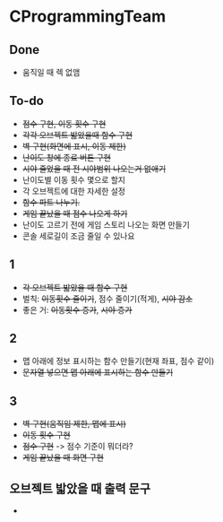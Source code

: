 # CProgrammingTeam

## Done
- 움직일 때 렉 없앰

## To-do
- ~~점수 구현, 이동 횟수 구현~~
- ~~각각 오브젝트 밟았을때 함수 구현~~
- ~~벽 구현(화면에 표시, 이동 제한)~~
- ~~난이도 창에 종료 버튼 구현~~
- ~~시야 줄었을 때 전 시야범위 나오는거 없애기~~
- 난이도별 이동 횟수 몇으로 할지
- 각 오브젝트에 대한 자세한 설정
- ~~함수 파트 나누기.~~
- ~~게임 끝났을 때 점수 나오게 하기~~
- 난이도 고르기 전에 게임 스토리 나오는 화면 만들기
- 콘솔 세로길이 조금 줄일 수 있나요
## 1
- ~~각 오브젝트 밟았을 때 함수 구현~~
- 벌칙: ~~이동횟수 줄이기~~, 점수 줄이기(적게), ~~시야 감소~~
- 좋은 거: ~~이동횟수 증가~~, ~~시야 증가~~
## 2
- 맵 아래에 정보 표시하는 함수 만들기(현재 좌표, 점수 같이)
- ~~문자열 넣으면 맵 아래에 표시하는 함수 만들기~~
## 3
- ~~벽 구현(움직임 제한, 맵에 표시)~~
- ~~이동 횟수 구현~~
- ~~점수 구현~~ -> 점수 기준이 뭐더라?
- ~~게임 끝났을 때 화면 구현~~
## 오브젝트 밟았을 때 출력 문구
-
